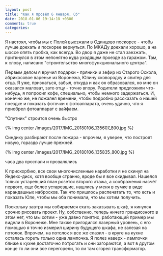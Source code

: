 ```yaml
---
layout: post
title: "Как я провёл 6 января, Сб"
date: 2018-01-06 19:14:18 +0300
comments: true
categories: 
---
```

Я настоял, чтобы мы с Полей выезжали в Одинцово поскорее - чтобы лучше доехать и поскорее вернуться. По МКАДу доехали хорошо, а на шоссе опять пробка, как всегда. Во двор я даже не стал заезжать, приткнулся в этом непонятно куда уходящем проезде за гаражом. Там, к слову, написано "строительство многофункционального центра".

Первым делом я вручил подарки - пряники и зефир из Старого Оскола, абрикосовое варенье из Воронежа, Юлину сковородку и свитер для отца. Я уже, признаться, забыл, откуда и как он образовался, но мне он оказался маловат, зато отцу - точно впору. Родители предложили что-нибудь, я попросил кофе, специально, чтобы немного задержаться. И, конечно же, не пожалел времени, чтобы подробно рассказать о нашей поездке и показать фоточки с фотоаппарата, очень удачно, что я приобрел фотоаппарат с вайфаем.

"Спутник" строится очень быстро

{% img center /images/2017/IMG_20180106_135607_800.jpg %}

Синдику разбирают после пожара - впрочем, я уверен, что построят новую, гораздо лучше прежней.

{% img center /images/2017/IMG_20180106_135835_800.jpg %}

часа два проспали и провалялись

К прискорбию, все свои многочисленные наработки я не скинул на Яндекс-диск, хотя вообще странно, вроде бы я все скидывал. Нашелся только устаревший план розеток второго этажа, а соображения насчёт первого, еще более устаревшие, нашлись у меня в сумке в виде карандашных набросков. Так что пришлось распечатать то, что есть и показать Юле, чтобы мы оба понимали, что мы хотим получить.

Поскольку завтра мы собираемся ехать заказывать шкаф, я кинулся срочно рисовать проект. Ну, собственно, теперь ничего грандиозного в этом нет, что мы хотим - уже давно понятно, работающий пример мы видели в Воронеже. Мне также пригодился лазерный уровень, с его помощью я точно измерил ширину будущего шкафа, не залезая на потолок. Впрочем, на потолок я все же слазил - в круге на кухне осталась гореть только одна лампочка. Я полез наверх - лампочки ближе к кухне достаточно потрогать и они загораются, а вот в другом конце то ли они все перегорели, то ли там сгорел трансформатор.